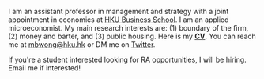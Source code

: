 I am an assistant professor in management and strategy with a joint appointment in economics at [HKU Business School](https://www.hkubs.hku.hk/). I am an applied microeconomist. My main research interests are: (1) boundary of the firm, (2) money and barter, and (3) public housing. Here is my __[CV](/pdf/CV.pdf)__. You can reach me at [mbwong@hku.hk](mailto:mbwong@hku.hk) or DM me on [Twitter](https://twitter.com/mbwong). 

If you're a student interested looking for RA opportunities, I will be hiring. Email me if interested! 
